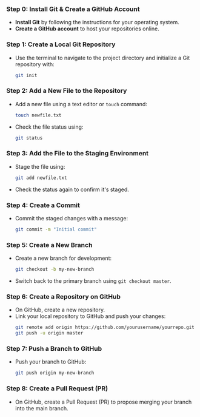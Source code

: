 ### Step 0: Install Git & Create a GitHub Account
- **Install Git** by following the instructions for your operating system.
- **Create a GitHub account** to host your repositories online.

### Step 1: Create a Local Git Repository
- Use the terminal to navigate to the project directory and initialize a Git repository with:
  ```bash
  git init
  ```

### Step 2: Add a New File to the Repository
- Add a new file using a text editor or `touch` command:
  ```bash
  touch newfile.txt
  ```
- Check the file status using:
  ```bash
  git status
  ```

### Step 3: Add the File to the Staging Environment
- Stage the file using:
  ```bash
  git add newfile.txt
  ```
- Check the status again to confirm it's staged.

### Step 4: Create a Commit
- Commit the staged changes with a message:
  ```bash
  git commit -m "Initial commit"
  ```

### Step 5: Create a New Branch
- Create a new branch for development:
  ```bash
  git checkout -b my-new-branch
  ```
- Switch back to the primary branch using `git checkout master`.

### Step 6: Create a Repository on GitHub
- On GitHub, create a new repository. 
- Link your local repository to GitHub and push your changes:
  ```bash
  git remote add origin https://github.com/yourusername/yourrepo.git
  git push -u origin master
  ```

### Step 7: Push a Branch to GitHub
- Push your branch to GitHub:
  ```bash
  git push origin my-new-branch
  ```

### Step 8: Create a Pull Request (PR)
- On GitHub, create a Pull Request (PR) to propose merging your branch into the main branch.

